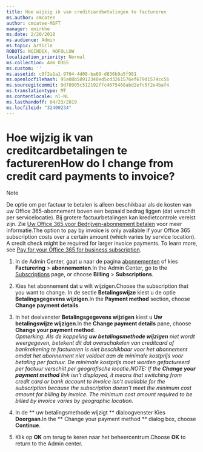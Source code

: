 ```yaml
---
title: Hoe wijzig ik van creditcardbetalingen te factureren
ms.author: cmcatee
author: cmcatee-MSFT
manager: mnirkhe
ms.date: 2/20/2018
ms.audience: Admin
ms.topic: article
ROBOTS: NOINDEX, NOFOLLOW
localization_priority: Normal
ms.collection: Adm_O365
ms.custom: ''
ms.assetid: c8f2a1a1-9704-4d08-ba60-d836b9a5f981
ms.openlocfilehash: 95a08b58912340ed5cd3261576ef679d1574cc56
ms.sourcegitcommit: 9d78905c512192ffc4675468abd2efc5f2e4baf4
ms.translationtype: MT
ms.contentlocale: nl-NL
ms.lasthandoff: 04/23/2019
ms.locfileid: "32400234"
---
```

# <a name="how-do-i-change-from-credit-card-payments-to-invoice"></a><span data-ttu-id="10f53-102">Hoe wijzig ik van creditcardbetalingen te factureren</span><span class="sxs-lookup"><span data-stu-id="10f53-102">How do I change from credit card payments to invoice?</span></span>

> [!NOTE]
> <span data-ttu-id="10f53-p101">De optie om per factuur te betalen is alleen beschikbaar als de kosten van uw Office 365-abonnement boven een bepaald bedrag liggen (dat verschilt per servicelocatie). Bij grotere factuurbetalingen kan kredietcontrole vereist zijn. Zie [Uw Office 365 voor Bedrijven-abonnement betalen](https://support.office.com/article/734f4aab-df2d-4e9b-8cb1-691910bde216) voor meer informatie.</span><span class="sxs-lookup"><span data-stu-id="10f53-p101">The option to pay by invoice is only available if your Office 365 subscription costs over a certain amount (which varies by service location). A credit check might be required for larger invoice payments. To learn more, see [Pay for your Office 365 for business subscription](https://support.office.com/article/734f4aab-df2d-4e9b-8cb1-691910bde216).</span></span> 
  
1. <span data-ttu-id="10f53-106">In de Admin Center, gaat u naar de pagina [abonnementen](https://go.microsoft.com/fwlink/p/?linkid=842054) of kies **Facturering** \> **abonnementen**.</span><span class="sxs-lookup"><span data-stu-id="10f53-106">In the Admin Center, go to the [Subscriptions](https://go.microsoft.com/fwlink/p/?linkid=842054) page, or choose **Billing** \> **Subscriptions**.</span></span>
    
2. <span data-ttu-id="10f53-107">Kies het abonnement dat u wilt wijzigen.</span><span class="sxs-lookup"><span data-stu-id="10f53-107">Choose the subscription that you want to change.</span></span> <span data-ttu-id="10f53-108">In de sectie **Betalingswijze** kiest u de optie **Betalingsgegevens wijzigen**.</span><span class="sxs-lookup"><span data-stu-id="10f53-108">In the **Payment method** section, choose **Change payment details**.</span></span>
    
3. <span data-ttu-id="10f53-109">In het deelvenster **Betalingsgegevens wijzigen** kiest u **Uw betalingswijze wijzigen**.</span><span class="sxs-lookup"><span data-stu-id="10f53-109">In the **Change payment details** pane, choose **Change your payment method**.</span></span>
<br><span data-ttu-id="10f53-110">*Opmerking: Als de koppeling **uw betalingsmethode wijzigen** niet wordt weergegeven, betekent dit dat overschakelen van creditcard of bankrekening te factureren is niet beschikbaar voor het abonnement omdat het abonnement niet voldoet aan de minimale kostprijs voor betaling per factuur. De minimale kostprijs moet worden gefactureerd per factuur verschilt per geografische locatie.*</span><span class="sxs-lookup"><span data-stu-id="10f53-110">*NOTE: If the **Change your payment method** link isn't displayed, it means that switching from credit card or bank account to invoice isn't available for the subscription because the subscription doesn't meet the minimum cost amount for billing by invoice. The minimum cost amount required to be billed by invoice varies by geographic location.*</span></span>
  
4. <span data-ttu-id="10f53-111">In de \*\* uw betalingsmethode wijzigt \*\* dialoogvenster Kies **Doorgaan**.</span><span class="sxs-lookup"><span data-stu-id="10f53-111">In the \*\* Change your payment method \*\* dialog box, choose **Continue**.</span></span>
    
5. <span data-ttu-id="10f53-112">Klik op **OK** om terug te keren naar het beheercentrum.</span><span class="sxs-lookup"><span data-stu-id="10f53-112">Choose **OK** to return to the Admin center.</span></span> 
   